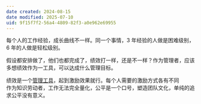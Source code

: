 ```yaml
---
date created: 2024-08-15
date modified: 2025-07-10
uid: 9f15f7f2-56a4-4809-82f3-a0e962e69955
---
```


每个人的工作经验，成长曲线不一样。同一个事情，3 年经验的人做是困难级别，6 年的人做是轻松级别。

假设都安排做了，他们也都完成了，绩效打一样，还是不一样？作为管理者，应该多想绩效作为一工具，可以达成什么管理目标。

绩效是一个[管理工具](管理工具.md)，起到激励效果就行。每个人需要的激励方式各有不同  
作为知识劳动者，工作无法完全量化，公平是一个口号，塑造团队文化，单纯的追求公平没有意义。
